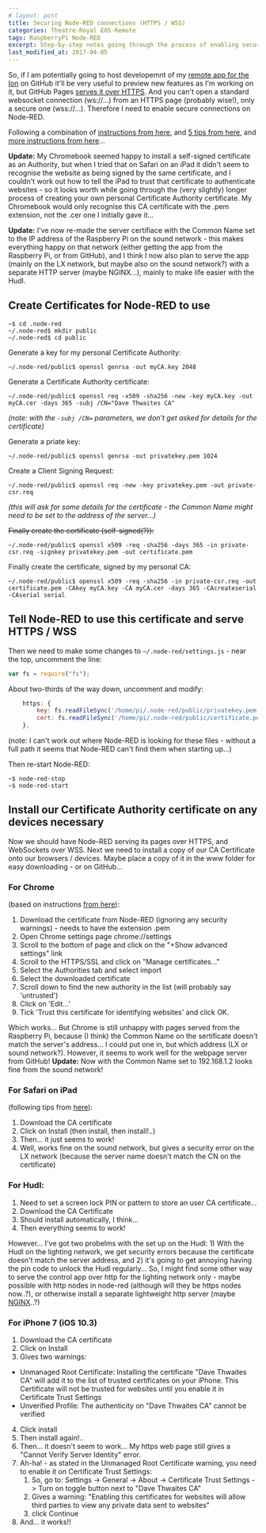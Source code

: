 ```yaml
---
# layout: post
title: Securing Node-RED connections (HTTPS / WSS)
categories: Theatre-Royal EOS-Remote
tags: RaspberryPi Node-RED
excerpt: Step-by-step notes going through the process of enabling secure connections for Node-RED
last_modified_at: 2017-04-05
---
```

So, if I am potentially going to host developemnt of my [remote app for the Ion](https://github.com/DaveThw/EOSRemote) on GitHub it'll be very useful to preview new features as I'm working on it, but GitHub Pages [serves it over HTTPS](https://davethw.github.io/EOSRemote/).  And you can't open a standard websocket connection (ws://...) from an HTTPS page (probably wise!), only a secure one (wss://...).  Therefore I need to enable secure connections on Node-RED.

Following a combination of [instructions from here](http://industrialinternet.co.uk/node-red/adding-https-ssl-to-node-red/), and [5 tips from here](http://blog.httpwatch.com/2013/12/12/five-tips-for-using-self-signed-ssl-certificates-with-ios/), and [more instructions from here](https://www.hardill.me.uk/wordpress/2015/05/11/securing-node-red/)...

**Update:** My Chromebook seemed happy to install a self-signed certificate as an Authority, but when I tried that on Safari on an iPad it didn't seem to recognise the website as being signed by the same certificate, and I couldn't work out how to tell the iPad to trust that certificate to authenticate websites - so it looks worth while going through the (very slightly) longer process of creating your own personal Certificate Authority certificate.  My Chromebook would only recognise this CA certificate with the .pem extension, not the .cer one I initially gave it...

**Update:** I've now re-made the server certifiace with the Common Name set to the IP address of the Raspberry Pi on the sound network - this makes everything happy on that network (either getting the app from the Raspberry Pi, or from GitHub), and I think I now also plan to serve the app (mainly on the LX network, but maybe also on the sound network?) with a separate HTTP server (maybe NGINX...), mainly to make life easier with the Hudl.

## Create Certificates for Node-RED to use

```shell
~$ cd .node-red
~/.node-red$ mkdir public
~/.node-red$ cd public
```
Generate a key for my personal Certificate Authority:
```shell
~/.node-red/public$ openssl genrsa -out myCA.key 2048
```
Generate a Certificate Authority certificate:
```shell
~/.node-red/public$ openssl req -x509 -sha256 -new -key myCA.key -out myCA.cer -days 365 -subj /CN="Dave Thwaites CA"
```
*(note: with the `-subj /CN=` parameters, we don't get asked for details for the certificate)*

Generate a priate key:
```shell
~/.node-red/public$ openssl genrsa -out privatekey.pem 1024
```
Create a Client Signing Request:
```shell
~/.node-red/public$ openssl req -new -key privatekey.pem -out private-csr.req
```
*(this will ask for some details for the certificate - the Common Name might need to be set to the address of the server...)*

~~Finally create the certificate (self-signed(?)):~~
```shell
~/.node-red/public$ openssl x509 -req -sha256 -days 365 -in private-csr.req -signkey privatekey.pem -out certificate.pem
```
Finally create the certificate, signed by my personal CA:
```shell
~/.node-red/public$ openssl x509 -req -sha256 -in private-csr.req -out certificate.pem -CAkey myCA.key -CA myCA.cer -days 365 -CAcreateserial -CAserial serial
```

## Tell Node-RED to use this certificate and serve HTTPS / WSS

Then we need to make some changes to `~/.node-red/settings.js` - near the top, uncomment the line:
```javascript
var fs = require("fs");
```
About two-thirds of the way down, uncomment and modify:
```javascript
    https: {
        key: fs.readFileSync('/home/pi/.node-red/public/privatekey.pem'),
        cert: fs.readFileSync('/home/pi/.node-red/public/certificate.pem')
    },
```
(note: I can't work out where Node-RED is looking for these files - without a full path it seems that Node-RED can't find them when starting up...)

Then re-start Node-RED:
```shell
~$ node-red-stop
~$ node-red-start
```

## Install our Certificate Authority certificate on any devices necessary

Now we should have Node-RED serving its pages over HTTPS, and WebSockets over WSS.  Next we need to install a copy of our CA Certificate onto our browsers / devices.  Maybe place a copy of it in the www folder for easy downloading - or on GitHub...

### For Chrome
(based on instructions [from here](https://www.hardill.me.uk/wordpress/2015/05/11/securing-node-red/#attachment_2086)):

1. Download the certificate from Node-RED (ignoring any security warnings) - needs to have the extension .pem
1. Open Chrome settings page chrome://settings
2. Scroll to the bottom of page and click on the "+Show advanced settings" link
3. Scroll to the HTTPS/SSL and click on "Manage certificates..."
4. Select the Authorities tab and select import
5. Select the downloaded certificate
6. Scroll down to find the new authority in the list (will probably say 'untrusted')
7. Click on 'Edit...'
8. Tick 'Trust this certificate for identifying websites' and click OK.

Which works...  But Chrome is still unhappy with pages served from the Raspberry Pi, because (I think) the Common Name on the sertificate doesn't match the server's address...  I could put one in, but which address (LX or sound network?).  However, it seems to work well for the webpage server from GitHub!  **Update:** Now with the Common Name set to 192.168.1.2 looks fine from the sound network!

### For Safari on iPad
(following tips from [here](http://blog.httpwatch.com/2013/12/12/five-tips-for-using-self-signed-ssl-certificates-with-ios/)):

1. Download the CA certificate
2. Click on Install (then install, then install!..)
3. Then... it just seems to work!
4. Well, works fine on the sound network, but gives a security error on the LX network (because the server name doesn't match the CN on the certificate)

### For Hudl:

1. Need to set a screen lock PIN or pattern to store an user CA certificate...
2. Download the CA Certificate
3. Should install automatically, I think...
4. Then everything seems to work!

However... I've got two probelms with the set up on the Hudl: 1) With the Hudl on the lighting network, we get security errors because the certificate doesn't match the server address, and 2) it's going to get annoying having the pin code to unlock the Hudl regularly...  So, I might find some other way to serve the control app over http for the lighting network only - maybe possible with http nodes in node-red (although will they be https nodes now..?), or otherwise install a separate lightweight http server (maybe [NGINX](https://www.raspberrypi.org/documentation/remote-access/web-server/nginx.md)..?)

### For iPhone 7 (iOS 10.3)

1. Download the CA certificate
2. Click on Install
3. Gives two warnings:
  - Unmanaged Root Certificate: Installing the certificate "Dave Thwaites CA" will add it to the list of trusted certificates on your iPhone. This Certificate will not be trusted for websites until you enable it in Certificate Trust Settings
  - Unverified Profile: The authenticity on "Dave Thwaites CA" cannot be verified
4. Click install
5. Then install again!..
6. Then... it doesn't seem to work...  My https web page still gives a "Cannot Verify Server Identity" error.
7. Ah-ha! - as stated in the Unmanaged Root Certificate warning, you need to enable it on Certificate Trust Settings:
   1. So, go to: Settings -> General -> About -> Certificate Trust Settings - > Turn on toggle button next to "Dave Thwaites CA"
   2. Gives a warning: "Enabling this certificates for websites will allow third parties to view any private data sent to websites"
   3. click Continue
8. And... it works!!
